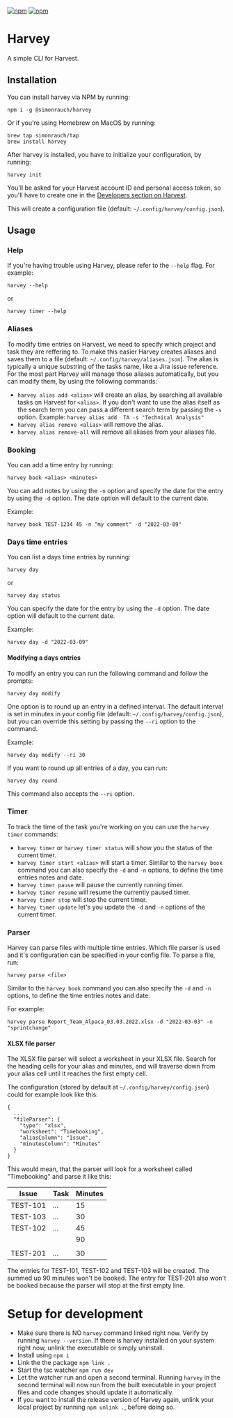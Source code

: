[![npm](https://badgen.net/npm/v/@simonrauch/harvey/latest)](https://www.npmjs.com/package/@simonrauch/harvey) 
[![npm](https://badgen.net/npm/dt/@simonrauch/harvey)](https://www.npmjs.com/package/@simonrauch/harvey)

# Harvey

A simple CLI for Harvest.

## Installation

You can install harvey via NPM by running:

```
npm i -g @simonrauch/harvey
```

Or if you're using Homebrew on MacOS by running:

```
brew tap simonrauch/tap
brew install harvey
```

After harvey is installed, you have to initialize your configuration, by running:

```
harvey init
```

You'll be asked for your Harvest account ID and personal access token, so you'll have to create one in the [Developers section on Harvest](https://id.getharvest.com/developers). 

This will create a configuration file (default: `~/.config/harvey/config.json`).

## Usage

### Help

If you're having trouble using Harvey, please refer to the `--help` flag. For example:

```
harvey --help
```

or

```
harvey timer --help
```

### Aliases

To modify time entries on Harvest, we need to specify which project and task they are reffering to. To make this easier Harvey creates aliases and saves them to a file (default: `~/.config/harvey/aliases.json`). The alias is typically a unique substring of the tasks name, like a Jira issue reference. For the most part Harvey will manage those aliases automatically, but you can modify them, by using the following commands:

  - `harvey alias add <alias>` will create an alias, by searching all available tasks on Harvest for `<alias>`. If you don't want to use the alias itself as the search term you can pass a different search term by passing the `-s` option. Example: `harvey alias add  TA -s "Technical Analysis"`
  - `harvey alias remove <alias>` will remove the alias.
  - `harvey alias remove-all` will remove all aliases from your aliases file.

### Booking

You can add a time entry by running:

```
harvey book <alias> <minutes>
```

You can add notes by using the `-n` option and specify the date for the entry by using the `-d` option. The date option will default to the current date.

Example:

```
harvey book TEST-1234 45 -n "my comment" -d "2022-03-09"
```

### Days time entries

You can list a days time entries by running:

```
harvey day
```

or

```
harvey day status
```

You can specify the date for the entry by using the `-d` option. The date option will default to the current date.

Example:

```
harvey day -d "2022-03-09"
```

#### Modifying a days entries

To modify an entry you can run the following command and follow the prompts:

```
harvey day modify
```

One option is to round up an entry in a defined interval. The default interval is set in minutes in your config file (default: `~/.config/harvey/config.json`), but you can override this setting by passing the `--ri` option to the command.

Example:

```
harvey day modify --ri 30
```

If you want to round up all entries of a day, you can run:

```
harvey day round
```

This command also accepts the `--ri` option.

### Timer

To track the time of the task you're working on you can use the `harvey timer` commands:

  - `harvey timer` or `harvey timer status` will show you the status of the current timer.
  - `harvey timer start <alias>` will start a timer.
    Similar to the `harvey book` command you can also specify the `-d` and `-n` options, to define the time entries notes and date.
  - `harvey timer pause` will pause the currently running timer.
  - `harvey timer resume` will resume the currently paused timer.
  - `harvey timer stop` will stop the current timer.
  - `harvey timer update` let's you update the `-d` and `-n` options of the current timer.

### Parser

Harvey can parse files with multiple time entries. Which file parser is used and it's configuration can be specified in your config file. To parse a file, run:

```
harvey parse <file>
```

Similar to the `harvey book` command you can also specify the `-d` and `-n` options, to define the time entries notes and date.

For example:

```
harvey parse Report_Team_Alpaca_03.03.2022.xlsx -d "2022-03-03" -n "sprintchange"
```

#### XLSX file parser

The XLSX file parser will select a worksheet in your XLSX file. Search for the heading cells for your alias and minutes, and will traverse down from your alias cell until it reaches the first empty cell.

The configuration (stored by default at `~/.config/harvey/config.json`) could for example look like this:

```
{
  ...
  "fileParser": {
    "type": "xlsx",
    "worksheet": "Timebooking",
    "aliasColumn": "Issue",
    "minutesColumn": "Minutes"
  }
}
```

This would mean, that the parser will look for a worksheet called "Timebooking" and parse it like this:

| Issue    | Task | Minutes |
|----------|------|---------|
| TEST-101 | ...  | 15      |
| TEST-103 | ...  | 30      |
| TEST-102 | ...  | 45      |
|          |      | 90      |
|          |      |         |
| TEST-201 | ...  | 30      |

The entries for TEST-101, TEST-102 and TEST-103 will be created. The summed up 90 minutes won't be booked. The entry for TEST-201 also won't be booked because the parser will stop at the first empty line.

# Setup for development

- Make sure there is NO `harvey` command linked right now. Verify by running `harvey --version`. If there is harvey installed on your system right now, unlink the executable or simply uninstall.
- Install using `npm i`
- Link the the package `npm link .`
- Start the tsc watcher `npm run dev`
- Let the watcher run and open a second terminal. Running `harvey` in the second terminal will now run from the built executable in your project files and code changes should update it automatically. 
- If you want to install the release version of Harvey again, unlink your local project by running `npm unlink .`, before doing so.